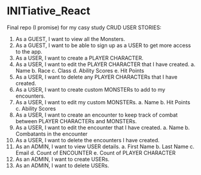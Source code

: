 # INITiative_React
 Final repo (I promise) for my casy study
CRUD USER STORIES:
1.	As a GUEST, I want to view all the Monsters.
2.	As a GUEST, I want to be able to sign up as a USER to get more access to the app.
3.	As a USER, I want to create a PLAYER CHARACTER.
4.	As a USER, I want to edit the PLAYER CHARACTER that I have created.
   a.	Name
   b.	Race
   c.	Class
   d.	Ability Scores
   e.	Hit Points
5.	As a USER, I want to delete any PLAYER CHARACTERs that I have created.
6.	As a USER, I want to create custom MONSTERs to add to my encounters.
7.	As a USER, I want to edit my custom MONSTERs.
   a.	Name
   b.	Hit Points
   c.	Ability Scores
8.	As a USER, I want to create an encounter to keep track of combat between PLAYER CHARACTERs and MONSTERs.
9.	As a USER, I want to edit the encounter that I have created.
   a.	Name
   b.	Combatants in the encounter
10.	As a USER, I want to delete the encounters I have created.
11.	As an ADMIN, I want to view USER details.
   a.	First Name
   b.	Last Name
   c.	Email
   d.	Count of ENCOUNTER
   e.	Count of PLAYER CHARACTER
12.	As an ADMIN, I want to create USERs.
13.	As an ADMIN, I want to delete USERs.
